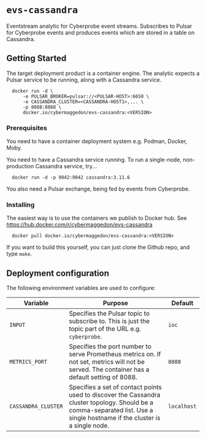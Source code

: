 # `evs-cassandra`

Eventstream analytic for Cyberprobe event streams.  Subscribes to Pulsar
for Cyberprobe events and produces events which are stored in a table on
Cassandra.

## Getting Started

The target deployment product is a container engine.  The analytic expects
a Pulsar service to be running, along with a Cassandra service.

```
  docker run -d \
      -e PULSAR_BROKER=pulsar://<PULSAR-HOST>:6650 \
      -e CASSANDRA_CLUSTER=<CASSANDRA-HOST1>,... \
      -p 8088:8088 \
      docker.io/cybermaggedon/evs-cassandra:<VERSION>
```
      
### Prerequisites

You need to have a container deployment system e.g. Podman, Docker, Moby.

You need to have a Cassandra service running.  To run a single-node,
non-production Cassandra service, try...

```
  docker run -d -p 9042:9042 cassandra:3.11.6
```

You also need a Pulsar exchange, being fed by events from Cyberprobe.

### Installing

The easiest way is to use the containers we publish to Docker hub.
See https://hub.docker.com/r/cybermaggedon/evs-cassandra

```
  docker pull docker.io/cybermaggedon/evs-cassandra:<VERSION>
```

If you want to build this yourself, you can just clone the Github repo,
and type `make`.

## Deployment configuration

The following environment variables are used to configure:

| Variable | Purpose | Default |
|----------|---------|---------|
| `INPUT` | Specifies the Pulsar topic to subscribe to.  This is just the topic part of the URL e.g. `cyberprobe`. | `ioc` |
| `METRICS_PORT` | Specifies the port number to serve Prometheus metrics on.  If not set, metrics will not be served. The container has a default setting of 8088. | `8088` |
| `CASSANDRA_CLUSTER` | Specifies a set of contact points used to discover the Cassandra cluster topology.  Should be a comma-separated list.  Use a single hostname if the cluster is a single node. | `localhost` |


